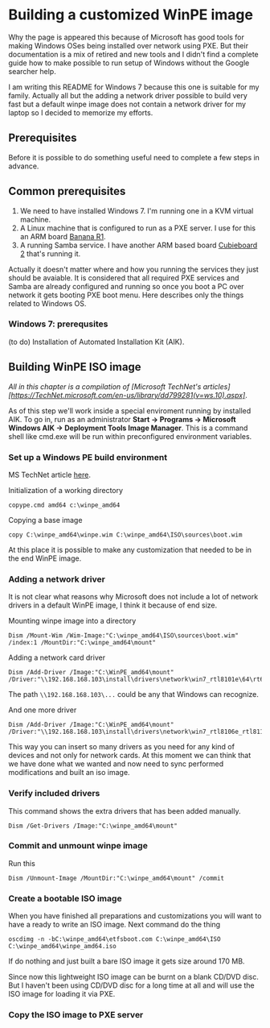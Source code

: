 # Building a customized WinPE image

Why the page is appeared this because of Microsoft has good tools for making Windows OSes being installed over network using PXE. But their documentation is a mix of retired and new tools and I didn't find a complete guide how to make possible to run setup of Windows without the Google searcher help.

I am writing this README for Windows 7 because this one is suitable for my family. Actually all but the adding a network driver possible to build very fast but a default winpe image does not contain a network driver for my laptop so I decided to memorize my efforts.


## Prerequisites

Before it is possible to do something useful need to complete a few steps in advance.


## Common prerequisites

1. We need to have installed Windows 7. I'm running one in a KVM virtual machine.
2. A Linux machine that is configured to run as a PXE server. I use for this an ARM board [Banana R1](http://www.banana-pi.org/r1.html).
3. A running Samba service. I have another ARM based board [Cubieboard 2](http://cubieboard.org/) that's running it.

Actually it doesn't matter where and how you running the services they just should be avaiable. It is considered that all required PXE services and Samba are already configured and running so once you boot a PC over network it gets booting PXE boot menu. Here describes only the things related to Windows OS.


### Windows 7: prerequsites

(to do) Installation of Automated Installation Kit (AIK).


## Building WinPE ISO image

*All in this chapter is a compilation of [Microsoft TechNet's articles][https://TechNet.microsoft.com/en-us/library/dd799281(v=ws.10).aspx]*.

As of this step we'll work inside a special enviroment running by installed AIK. To go in, run as an administrator **Start -> Programs -> Microsoft Windows AIK -> Deployment Tools Image Manager**. This is a command shell like cmd.exe will be run within preconfigured environment variables.

### Set up a Windows PE build environment

MS TechNet article [here](https://TechNet.microsoft.com/en-us/library/dd799303(v=ws.10).aspx).


Initialization of a working directory

	copype.cmd amd64 c:\winpe_amd64

Copying a base image

	copy C:\winpe_amd64\winpe.wim C:\winpe_amd64\ISO\sources\boot.wim

At this place it is possible to make any customization that needed to be in the end WinPE image.


### Adding a network driver

It is not clear what reasons why Microsoft does not include a lot of network drivers in a default WinPE image, I think it because of end size.


Mounting winpe image into a directory

	Dism /Mount-Wim /Wim-Image:"C:\winpe_amd64\ISO\sources\boot.wim" /index:1 /MountDir:"C:\winpe_amd64\mount"

Adding a network card driver 
	
	Dism /Add-Driver /Image:"C:\WinPE_amd64\mount" /Driver:"\\192.168.168.103\install\drivers\network\win7_rtl8101e\64\rt64win7.inf"

The path `\\192.168.168.103\...` could be any that Windows can recognize.

And one more driver

	Dism /Add-Driver /Image:"C:\WinPE_amd64\mount" /Driver:"\\192.168.168.103\install\drivers\network\win7_rtl8106e_rtl8111g\64\rt64win7.inf"

This way you can insert so many drivers as you need for any kind of devices and not only for network cards. At this moment we can think that we have done what we wanted and now need to sync performed modifications and built an iso image.


### Verify included drivers

This command shows the extra drivers that has been added manually.

	Dism /Get-Drivers /Image:"C:\winpe_amd64\mount"


### Commit and unmount winpe image

Run this

	Dism /Unmount-Image /MountDir:"C:\winpe_amd64\mount" /commit


### Create a bootable ISO image

When you have finished all preparations and customizations you will want to have a ready to write an ISO image. Next command do the thing

	oscdimg -n -bC:\winpe_amd64\etfsboot.com C:\winpe_amd64\ISO C:\winpe_amd64\winpe_amd64.iso

If do nothing and just built a bare ISO image it gets size around 170 MB.

Since now this lightweight ISO image can be burnt on a blank CD/DVD disc. But I haven't been using CD/DVD disc for a long time at all and will use the ISO image for loading it via PXE.


### Copy the ISO image to PXE server



